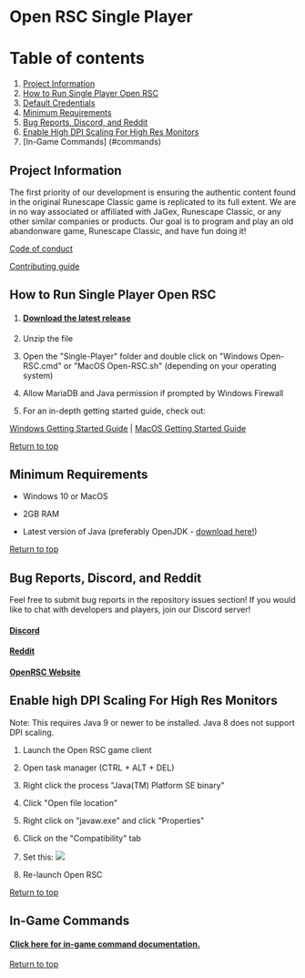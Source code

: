 # Open RSC Single Player

# Table of contents <a name="top"></a>
1. [Project Information](#general)
2. [How to Run Single Player Open RSC](#run)
3. [Default Credentials](#credentials)
4. [Minimum Requirements](#requirements)
5. [Bug Reports, Discord, and Reddit](#bugs)
6. [Enable High DPI Scaling For High Res Monitors](#dpi)
7. [In-Game Commands] (#commands)

## Project Information<a name="general"></a>
The first priority of our development is ensuring the authentic content found in the original Runescape Classic game is replicated to its full extent. We are in no way associated or affiliated with JaGex, Runescape Classic, or any other similar companies or products. Our goal is to program and play an old abandonware game, Runescape Classic, and have fun doing it!

<a href="https://gitlab.openrsc.com/open-rsc/Single-Player/blob/master/CODE_OF_CONDUCT.md">Code of conduct</a>

<a href="https://gitlab.openrsc.com/open-rsc/Single-Player/blob/master/CONTRIBUTING.md">Contributing guide</a>


## How to Run Single Player Open RSC<a name="run"></a>

1. #### <a href="https://gitlab.openrsc.com/open-rsc/Single-Player/tags">Download the latest release</a>

2. Unzip the file

3. Open the "Single-Player" folder and double click on "Windows Open-RSC.cmd" or "MacOS Open-RSC.sh" (depending on your operating system)

4. Allow MariaDB and Java permission if prompted by Windows Firewall

5. For an in-depth getting started guide, check out:

<a href="https://gitlab.openrsc.com/open-rsc/Single-Player/blob/master/Windows%20Getting%20Started%20Guide.txt">Windows Getting Started Guide</a> | <a href="https://gitlab.openrsc.com/open-rsc/Single-Player/blob/master/MacOS%20Getting%20Started%20Guide.txt">MacOS Getting Started Guide</a>

[Return to top](#top)


## Minimum Requirements<a name="requirements"></a>

* Windows 10 or MacOS

* 2GB RAM

* Latest version of Java (preferably OpenJDK - <a href="https://adoptopenjdk.net/releases.html?variant=openjdk12&jvmVariant=hotspot#x64_win">download here!</a>)

[Return to top](#top)


## Bug Reports, Discord, and Reddit<a name="bugs"></a>
Feel free to submit bug reports in the repository issues section! If you would like to chat with developers and players, join our Discord server!

#### <a href="https://discordapp.com/invite/94vVKND">Discord</a>

#### <a href="https://www.reddit.com/r/openrsc">Reddit</a>

#### <a href="https://openrsc.com">OpenRSC Website</a>


## Enable high DPI Scaling For High Res Monitors<a name="dpi"></a>

Note: This requires Java 9 or newer to be installed. Java 8 does not support DPI scaling.

1. Launch the Open RSC game client

2. Open task manager (CTRL + ALT + DEL)

3. Right click the process "Java(TM) Platform SE binary"

4. Click "Open file location"

5. Right click on "javaw.exe" and click "Properties"

6. Click on the "Compatibility" tab

7. Set this: <img src="https://i.imgur.com/5gJqSMr.png"/>

8. Re-launch Open RSC

[Return to top](#top)


## In-Game Commands<a name="commands"></a>

#### <a href="https://gitlab.openrsc.com/open-rsc/Single-Player/blob/master/Commands.md">Click here for in-game command documentation.</a>

[Return to top](#top)